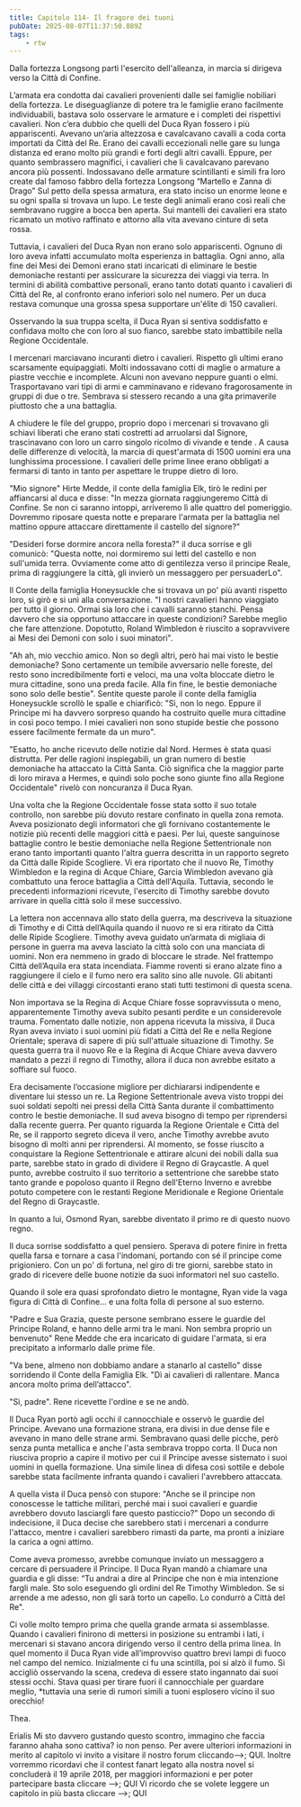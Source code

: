 ```yaml
---
title: Capitolo 114- Il fragore dei tuoni
pubDate: 2025-08-07T11:37:50.889Z
tags:
    - rtw
---
```







Dalla fortezza Longsong partì l'esercito dell'alleanza, in marcia si dirigeva verso la Città di Confine.


L’armata era condotta dai cavalieri provenienti dalle sei famiglie nobiliari della fortezza. Le diseguaglianze di potere tra le famiglie erano facilmente individuabili, bastava solo osservare le armature e i completi dei rispettivi cavalieri. Non c’era dubbio che quelli del Duca Ryan fossero i più appariscenti. Avevano un’aria altezzosa e cavalcavano cavalli a coda corta importati da Città del Re. Erano dei cavalli eccezionali nelle gare su lunga distanza ed erano molto più grandi e forti degli altri cavalli. Eppure, per quanto sembrassero magnifici, i cavalieri che li cavalcavano parevano ancora più possenti. Indossavano delle armature scintillanti e simili fra loro create dal famoso fabbro della fortezza Longsong “Martello e Zanna di Drago”  Sul petto della spessa armatura, era stato inciso un enorme leone e su ogni spalla si trovava un lupo. Le teste degli animali erano così reali che sembravano ruggire a bocca ben aperta. Sui mantelli dei cavalieri era stato ricamato un motivo raffinato e attorno alla vita avevano cinture di seta rossa.


Tuttavia, i cavalieri del Duca Ryan non erano solo appariscenti. Ognuno di loro aveva infatti accumulato molta esperienza in battaglia. Ogni anno, alla fine dei Mesi dei Demoni erano stati incaricati di eliminare le bestie demoniache restanti per assicurare la sicurezza dei viaggi via terra. In termini di abilità combattive personali, erano tanto dotati quanto i cavalieri di Città del Re, al confronto erano inferiori solo nel numero. Per un duca restava comunque una grossa spesa supportare un'élite di 150 cavalieri.


Osservando la sua truppa scelta, il Duca Ryan si sentiva soddisfatto e confidava molto che con loro al suo fianco, sarebbe stato imbattibile nella Regione Occidentale.


I mercenari marciavano incuranti dietro i cavalieri. Rispetto gli ultimi erano scarsamente equipaggiati. Molti indossavano cotti di maglie o armature a piastre vecchie e incomplete. Alcuni non avevano neppure guanti o elmi. Trasportavano vari tipi di armi e camminavano e ridevano fragorosamente in gruppi di due o tre. Sembrava si stessero recando a una gita primaverile piuttosto che a una battaglia.


A chiudere le file del gruppo, proprio dopo i mercenari si trovavano gli schiavi liberati che erano stati costretti ad arruolarsi dal Signore, trascinavano con loro un carro singolo ricolmo di vivande e tende . A causa delle differenze di velocità, la marcia di quest'armata di 1500 uomini era una lunghissima processione. I cavalieri delle prime linee erano obbligati a fermarsi di tanto in tanto per aspettare le truppe dietro di loro.


"Mio signore" Hirte Medde, il conte della famiglia Elk, tirò le redini per affiancarsi al duca e disse: "In mezza giornata raggiungeremo Città di Confine. Se non ci saranno intoppi, arriveremo lì alle quattro del pomeriggio. Dovremmo riposare questa notte e preparare l'armata per la battaglia nel mattino oppure attaccare direttamente il castello del signore?"


"Desideri forse dormire ancora nella foresta?" il duca sorrise e gli comunicò: "Questa notte, noi dormiremo sui letti del castello e non sull'umida terra. Ovviamente come atto di gentilezza verso il principe Reale, prima di raggiungere la città, gli invierò un messaggero per persuaderLo".


Il Conte della famiglia Honeysuckle che si trovava un po' più avanti rispetto loro, si girò e si unì alla conversazione. "I nostri cavalieri hanno viaggiato per tutto il giorno. Ormai sia loro che i cavalli saranno stanchi. Pensa davvero che sia opportuno attaccare in queste condizioni? Sarebbe meglio che fare attenzione. Dopotutto, Roland Wimbledon è riuscito a sopravvivere ai Mesi dei Demoni con solo i suoi minatori".


"Ah ah, mio vecchio amico. Non so degli altri, però hai mai visto le bestie demoniache? Sono certamente un temibile avversario nelle foreste, del resto sono incredibilmente forti e veloci, ma una volta bloccate dietro le mura cittadine, sono una preda facile. Alla fin fine, le bestie demoniache sono solo delle bestie". Sentite queste parole il conte della famiglia Honeysuckle scrollò le spalle e chiarificò: "Sì, non lo nego. Eppure il Principe mi ha davvero sorpreso quando ha costruito quelle mura cittadine in così poco tempo. I miei cavalieri non sono stupide bestie che possono essere facilmente fermate da un muro".


"Esatto, ho anche ricevuto delle notizie dal Nord. Hermes è stata quasi distrutta. Per delle ragioni inspiegabili, un gran numero di bestie demoniache ha attaccato la Città Santa. Ciò significa che la maggior parte di loro mirava a Hermes, e quindi solo poche sono giunte fino alla Regione Occidentale" rivelò con noncuranza il Duca Ryan.


Una volta che la Regione Occidentale fosse stata sotto il suo totale controllo, non sarebbe più dovuto restare confinato in quella zona remota. Aveva posizionato degli informatori che gli fornivano costantemente le notizie più recenti delle maggiori città e paesi. Per lui, queste sanguinose battaglie contro le bestie demoniache nella Regione Settentrionale non erano tanto importanti quanto l'altra guerra descritta in un rapporto segreto da Città dalle Ripide Scogliere. Vi era riportato che il nuovo Re, Timothy Wimbledon e la regina di Acque Chiare, Garcia Wimbledon avevano già combattuto una feroce battaglia a Città dell'Aquila. Tuttavia, secondo le precedenti informazioni ricevute, l'esercito di Timothy sarebbe dovuto arrivare in quella città solo il mese successivo.


La lettera non accennava allo stato della guerra, ma descriveva la situazione di Timothy e di Città dell’Aquila quando il nuovo re si era ritirato da Città delle Ripide Scogliere. Timothy aveva guidato un’armata di migliaia di persone in guerra ma aveva lasciato la città solo con una manciata di uomini. Non era nemmeno in grado di bloccare le strade. Nel frattempo Città dell’Aquila era stata incendiata. Fiamme roventi si erano alzate fino a raggiungere il cielo e il fumo nero era salito sino alle nuvole. Gli abitanti delle città e dei villaggi circostanti erano stati tutti testimoni di questa scena.


Non importava se la Regina di Acque Chiare fosse sopravvissuta o meno, apparentemente Timothy aveva subito pesanti perdite e un considerevole trauma. Fomentato dalle notizie, non appena ricevuta la missiva, il Duca Ryan aveva inviato i suoi uomini più fidati a Città del Re e nella Regione Orientale; sperava di sapere di più sull'attuale situazione di Timothy. Se questa guerra tra il nuovo Re e la Regina di Acque Chiare aveva davvero mandato a pezzi il regno di Timothy, allora il duca non avrebbe esitato a soffiare sul fuoco.


Era decisamente l’occasione migliore per dichiararsi indipendente e diventare lui stesso un re. La Regione Settentrionale aveva visto troppi dei suoi soldati sepolti nei pressi della Città Santa durante il combattimento contro le bestie demoniache. Il sud aveva bisogno di tempo per riprendersi dalla recente guerra. Per quanto riguarda la Regione Orientale e Città del Re, se il rapporto segreto diceva il vero, anche Timothy avrebbe avuto bisogno di molti anni per riprendersi. Al momento, se fosse riuscito a conquistare la Regione Settentrionale e attirare alcuni dei nobili dalla sua parte, sarebbe stato in grado di dividere il Regno di Graycastle. A quel punto, avrebbe costruito il suo territorio a settentrione che sarebbe stato tanto grande e popoloso quanto il Regno dell'Eterno Inverno e avrebbe potuto competere con le restanti Regione Meridionale e Regione Orientale del Regno di Graycastle.


In quanto a lui, Osmond Ryan, sarebbe diventato il primo re di questo nuovo regno.


Il duca sorrise soddisfatto a quel pensiero. Sperava di potere finire in fretta quella farsa e tornare a casa l'indomani, portando con sé il principe come prigioniero. Con un po' di fortuna, nel giro di tre giorni, sarebbe stato in grado di ricevere delle buone notizie da suoi informatori nel suo castello.


Quando il sole era quasi sprofondato dietro le montagne, Ryan vide la vaga figura di Città di Confine... e una folta folla di persone al suo esterno.


"Padre e Sua Grazia, queste persone sembrano essere le guardie del Principe Roland, e hanno delle armi tra le mani. Non sembra proprio un benvenuto" Rene Medde che era incaricato di guidare l'armata, si era precipitato a informarlo dalle prime file.


"Va bene, almeno non dobbiamo andare a stanarlo al castello" disse sorridendo il Conte della Famiglia Elk. "Dì ai cavalieri di rallentare. Manca ancora molto prima dell’attacco".


"Sì, padre". Rene ricevette l'ordine e se ne andò.


Il Duca Ryan portò agli occhi il cannocchiale e osservò le guardie del Principe. Avevano una formazione strana, era divisi in due dense file e avevano in mano delle strane armi. Sembravano quasi delle picche, però senza punta metallica e anche l'asta sembrava troppo corta. Il Duca non riusciva proprio a capire il motivo per cui il Principe avesse sistemato i suoi uomini in quella formazione. Una simile linea di difesa così sottile e debole sarebbe stata facilmente infranta quando i cavalieri l'avrebbero attaccata.


A quella vista il Duca pensò con stupore: "Anche se il principe non conoscesse le tattiche militari, perché mai i suoi cavalieri e guardie avrebbero dovuto lasciargli fare questo pasticcio?"  Dopo un secondo di indecisione, il Duca decise che sarebbero stati i mercenari a condurre l'attacco, mentre i cavalieri sarebbero rimasti da parte, ma pronti a iniziare la carica a ogni attimo.


Come aveva promesso, avrebbe comunque inviato un messaggero a cercare di persuadere il Principe. Il Duca Ryan mandò a chiamare una guardia e gli disse: “Tu andrai a dire al Principe che non è mia intenzione fargli male. Sto solo eseguendo gli ordini del Re Timothy Wimbledon. Se si arrende a me adesso, non gli sarà torto un capello. Lo condurrò a Città del Re".


Ci volle molto tempro prima che quella grande armata si assemblasse. Quando i cavalieri finirono di mettersi in posizione su entrambi i lati, i mercenari si stavano ancora dirigendo verso il centro della prima linea. In quel momento il Duca Ryan vide all’improvviso quattro brevi lampi di fuoco nel campo del nemico. Inizialmente ci fu una scintilla, poi si alzò il fumo.  Si accigliò osservando la scena, credeva di essere stato ingannato dai suoi stessi occhi. Stava quasi per tirare fuori il cannocchiale per guardare meglio, *tuttavia una serie di rumori simili a tuoni esplosero vicino il suo orecchio!






Thea.






 Erialis Mi sto davvero gustando questo scontro, immagino che faccia faranno ahaha sono cattiva? io non penso. Per avere ulteriori informazioni in merito al capitolo vi invito a visitare il nostro forum cliccando-->; QUI.  Inoltre vorremmo ricordavi che il contest fanart legato alla nostra novel si concluderà il 19 aprile 2018, per maggiori informazioni e per poter partecipare basta cliccare -->; QUI  Vi ricordo che se volete leggere un capitolo in più basta cliccare -->; QUI
                                


                                



